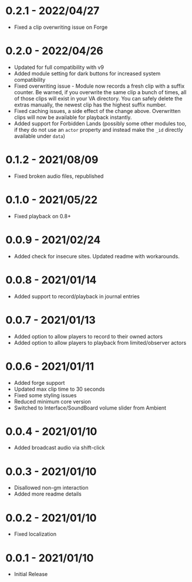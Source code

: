 # 0.2.1 - 2022/04/27

* Fixed a clip overwriting issue on Forge

# 0.2.0 - 2022/04/26

* Updated for full compatibility with v9
* Added module setting for dark buttons for increased system compatibility
* Fixed overwriting issue - Module now records a fresh clip with a suffix counter. Be warned, if you overwrite the same clip a bunch of times, all of those clips will exist in your VA directory. You can safely delete the extras manually, the newest clip has the highest suffix number.
* Fixed caching issues, a side effect of the change above. Overwritten clips will now be available for playback instantly.
* Added support for Forbidden Lands (possibly some other modules too, if they do not use an `actor` property and instead make the `_id` directly available under `data`)

# 0.1.2 - 2021/08/09

* Fixed broken audio files, republished

# 0.1.0 - 2021/05/22

* Fixed playback on 0.8+

# 0.0.9 - 2021/02/24

* Added check for insecure sites. Updated readme with workarounds.

# 0.0.8 - 2021/01/14

* Added support to record/playback in journal entries

# 0.0.7 - 2021/01/13

* Added option to allow players to record to their owned actors
* Added option to allow players to playback from limited/observer actors

# 0.0.6 - 2021/01/11

* Added forge support
* Updated max clip time to 30 seconds
* Fixed some styling issues
* Reduced minimum core version
* Switched to Interface/SoundBoard volume slider from Ambient

# 0.0.4 - 2021/01/10

* Added broadcast audio via shift-click

# 0.0.3 - 2021/01/10

* Disallowed non-gm interaction
* Added more readme details

# 0.0.2 - 2021/01/10

* Fixed localization

# 0.0.1 - 2021/01/10

* Initial Release
